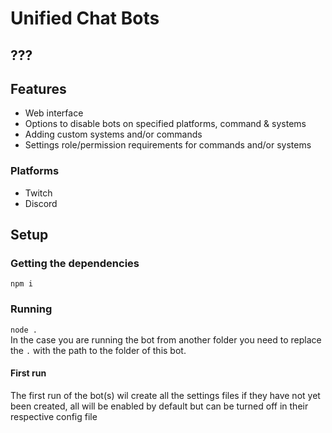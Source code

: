 # Unified Chat Bots

## ???

## Features
 - Web interface
 - Options to disable bots on specified platforms, command & systems
 - Adding custom systems and/or commands
 - Settings role/permission requirements for commands and/or systems


### Platforms
 - Twitch
 - Discord

## Setup
### Getting the dependencies
```npm i```

### Running
```node .```\
In the case you are running the bot from another folder you need to replace the ```.``` with the path to the folder of this bot.

#### First run
The first run of the bot(s) wil create all the settings files if they have not yet been created, all will be enabled by default but can be turned off in their respective config file
